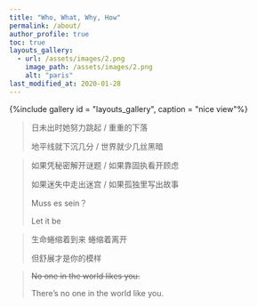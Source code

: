 ```yaml
---
title: "Who, What, Why, How"
permalink: /about/
author_profile: true
toc: true
layouts_gallery:
  - url: /assets/images/2.png
    image_path: /assets/images/2.png
    alt: "paris"
last_modified_at: 2020-01-28
---
```


{%include gallery id = "layouts_gallery", caption = "nice view"%}



> 日未出时她努力跳起 / 重重的下落 
>
> 地平线就下沉几分 / 世界就少几丝黑暗
>



> 如果凭秘密解开谜题 / 如果靠固执看开顾虑
>
> 如果迷失中走出迷宫 / 如果孤独里写出故事
>
> 
>
> Muss es sein？
>
> Let it be



> 生命蜷缩着到来 蜷缩着离开
>
> 但舒展才是你的模样



> ~~No one in the world likes you.~~
>
> There’s no one in the world like you.